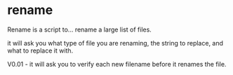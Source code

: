 # rename

Rename is a script to... rename a large list of files.

it will ask you what type of file you are renaming, the string to replace, and what to replace it with.

V0.01 - it will ask you to verify each new filename before it renames the file.
